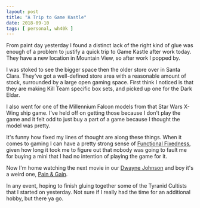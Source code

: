 ```yaml
---
layout: post
title: "A Trip to Game Kastle"
date: 2018-09-10
tags: [ personal, wh40k ]
---
```


From paint day yesterday I found a distinct lack of the right kind of glue was
enough of a problem to justify a quick trip to Game Kastle after work today.
They have a new location in Mountain View, so after work I popped by.

I was stoked to see the bigger space then the older store over in Santa Clara.
They've got a well-defined store area with a reasonable amount of stock,
surrounded by a large open gaming space. First think I noticed is that they are
making Kill Team specific box sets, and picked up one for the Dark Eldar.

I also went for one of the Millennium Falcon models from that Star Wars X-Wing
ship game. I've held off on getting those because I don't play the game and it
felt odd to just buy a part of a game because I thought the model was pretty.

It's funny how fixed my lines of thought are along these things. When it comes
to gaming I can have a pretty strong sense of
[Functional Fixedness](https://en.wikipedia.org/wiki/Functional_fixedness),
given how long it took me to figure out that nobody was going to fault me for
buying a mini that I had no intention of playing the game for it.

Now I'm home watching the next movie in our
[Dwayne Johnson](https://en.wikipedia.org/wiki/Dwayne_Johnson_filmography) and
boy it's a weird one, [Pain & Gain](https://en.wikipedia.org/wiki/Pain_%26_Gain).

In any event, hoping to finish gluing together some of the Tyranid Cultists
that I started on yesterday. Not sure if I really had the time for an additional
hobby, but there ya go.

